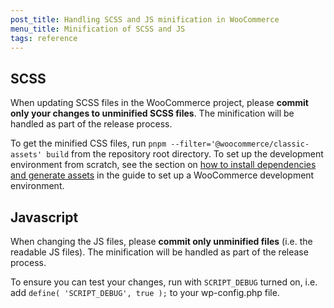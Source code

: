 ```yaml
---
post_title: Handling SCSS and JS minification in WooCommerce
menu_title: Minification of SCSS and JS
tags: reference
---
```


## SCSS

When updating SCSS files in the WooCommerce project, please **commit only your changes to unminified SCSS files**. The minification will be handled as part of the release process.

To get the minified CSS files, run `pnpm --filter='@woocommerce/classic-assets' build` from the repository root directory. To set up the development environment from scratch, see the section on [how to install dependencies and generate assets](https://github.com/woocommerce/woocommerce/wiki/How-to-set-up-WooCommerce-development-environment#install-dependencies-and-generate-assets) in the guide to set up a WooCommerce development environment.

## Javascript

When changing the JS files, please **commit only unminified files** (i.e. the readable JS files). The minification will be handled as part of the release process.

To ensure you can test your changes, run with `SCRIPT_DEBUG` turned on, i.e. add `define( 'SCRIPT_DEBUG', true );` to your wp-config.php file.
